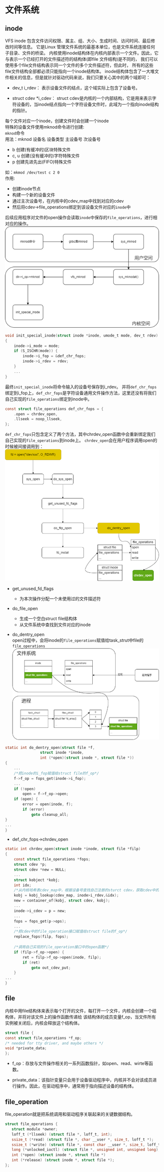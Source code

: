 # 文件系统

## inode

VFS inode 包含文件访问权限、属主、组、大小、生成时间、访问时间、最后修改时间等信息。 它是Linux 管理文件系统的最基本单位，也是文件系统连接任何子目录、文件的桥梁。 内核使用inode结构体在内核内部表示一个文件。因此，它与表示一个已经打开的文件描述符的结构体(即file 文件结构)是不同的， 我们可以使用多个file文件结构表示同一个文件的多个文件描述符，但此时， 所有的这些file文件结构全部都必须只能指向一个inode结构体。 inode结构体包含了一大堆文件相关的信息，但是就针对驱动代码来说，我们只要关心其中的两个域即可：

+ dev_t i_rdev： 表示设备文件的结点，这个域实际上包含了设备号。

+ struct cdev *i_cdev： struct cdev是内核的一个内部结构，它是用来表示字符设备的，当inode结点指向一个字符设备文件时，此域为一个指向inode结构的指针。

每个文件对应一个inode，创建文件时会创建一个inode  
特殊的设备文件使用mknod命令进行创建:  
`mknod`命令  
用法：mknod 设备名 设备类型 主设备号 次设备号  

+ b 创建(有缓冲的)区块特殊文件  
+ c, u 创建(没有缓冲的)字符特殊文件  
+ p 创建先进先出(FIFO)特殊文件  

如：`mkmod /dev/test c 2 0`  
作用:

+ 创建inode节点  
+ 构建一个新的设备文件
+ 通过主次设备号，在内核中的cdev_map中找到对应的cdev
+ 然后将cdev->file_operations绑定到该设备文件对应的`inode`中

后续应用程序对文件的open操作会读取`inode`中保存的`file_operations`，进行相对应的操作。
![mknod](./drawio/字符设备-mknod.png)  

```C
void init_special_inode(struct inode *inode, umode_t mode, dev_t rdev)
{
    inode->i_mode = mode;
    if (S_ISCHR(mode)) {
        inode->i_fop = &def_chr_fops;
        inode->i_rdev = rdev;
    }
    ...
}
```

最终`init_special_inode`将命令输入的设备号保存到i_rdev。
并将`def_chr_fops`绑定到i_fop上，`def_chr_fops`是字符设备通用文件操作方法，这里还没有将我们自己实现的`file_operations`绑定到inode中。

```C
const struct file_operations def_chr_fops = {
    .open = chrdev_open,
    .llseek = noop_llseek,
};
```

`def_chr_fops`只包含定义了两个方法，其中chrdev_open函数中会重新绑定我们自己实现的`file_operations`到inode上。
`chrdev_open`会在用户程序调用open的时候被间接调用到：
![open2](./drawio/字符设备-open2.drawio.png)

+ get_unused_fd_flags
  + 为本次操作分配一个未使用过的文件描述符

+ do_file_open
  + 生成一个空白struct file结构体
  + 从文件系统中查找到文件对应的inode

+ do_dentry_open  
open过程中，会将inode的`file_operations`赋值给task_strut中file的`file_operations`
![open1](./drawio/字符设备-open1.drawio.png)

```C
static int do_dentry_open(struct file *f,
                struct inode *inode,
                int (*open)(struct inode *, struct file *))
{
    ...
    /*把inode的i_fop赋值给struct file的f_op*/
    f->f_op = fops_get(inode->i_fop);
    ...
    if (!open)
        open = f->f_op->open;
    if (open) {
        error = open(inode, f);
        if (error)
            goto cleanup_all;
}
...
}
```

+ def_chr_fops->chrdev_open

```C
static int chrdev_open(struct inode *inode, struct file *filp)
{
    const struct file_operations *fops;
    struct cdev *p;
    struct cdev *new = NULL;
    ...
    struct kobject *kobj;
    int idx;
    /*从内核哈希表cdev_map中，根据设备号查找自己注册的sturct cdev，获取cdev中的file_operation接口*/
    kobj = kobj_lookup(cdev_map, inode>i_rdev,&idx);
    new = container_of(kobj, struct cdev, kobj);
    ...
    inode->i_cdev = p = new;
    ...
    fops = fops_get(p->ops);
    ...
    /*把cdev中的file_operation接口赋值给struct file的f_op*/
    replace_fops(filp, fops);

    /*调用自己实现的file_operation接口中的open函数*/
    if (filp->f_op->open) {
        ret = filp->f_op->open(inode, filp);
        if (ret)
            goto out_cdev_put;
    }
...
}
```

## file

内核中用file结构体来表示每个打开的文件，每打开一个文件，内核会创建一个结构体，并将对该文件上的操作函数传递给 该结构体的成员变量f_op，当文件所有实例被关闭后，内核会释放这个结构体。

```C
struct file {
const struct file_operations *f_op;
/* needed for tty driver, and maybe others */
void *private_data;
};
```

+ f_op：存放与文件操作相关的一系列函数指针，如open、read、wirte等函数。

+ private_data：该指针变量只会用于设备驱动程序中，内核并不会对该成员进行操作。因此，在驱动程序中，通常用于指向描述设备的结构体。

## file_operation

file_operation就是把系统调用和驱动程序关联起来的关键数据结构。

```C
struct file_operations {
   struct module *owner;
   loff_t (*llseek) (struct file *, loff_t, int);
   ssize_t (*read) (struct file *, char __user *, size_t, loff_t *);
   ssize_t (*write) (struct file *, const char __user *, size_t, loff_t *);
   long (*unlocked_ioctl) (struct file *, unsigned int, unsigned long);
   int (*open) (struct inode *, struct file *)
   int (*release) (struct inode *, struct file *);
};
```
